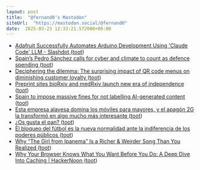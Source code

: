 ```yaml
---
layout: post
title:  "@fernand0's Mastodon"
siteUrl:  "https://mastodon.social/@fernand0"
date:  2025-03-23 12:33:21.572000+00:00
---
```

*  [Adafruit Successfully Automates Arduino Development Using 'Claude Code' LLM - Slashdot ](https://hardware.slashdot.org/story/25/03/10/0054257/adafruit-successfully-automates-arduino-development-using-claude-code-ll) ([toot](https://mastodon.social/@fernand0/114211763098012596))
*  [Spain’s Pedro Sánchez calls for cyber and climate to count as defence spending ](https://www.ft.com/content/7f18888b-fa02-444c-807d-da79d38bc18) ([toot](https://mastodon.social/@fernand0/114211569885510496))
*  [Deciphering the dilemma: The surprising impact of QR code menus on diminishing customer loyalty   ](https://www.sciencedirect.com/science/article/abs/pii/S1447677024001190) ([toot](https://mastodon.social/@fernand0/114211235730262828))
*  [Preprint sites bioRxiv and medRxiv launch new era of independence ](https://www.nature.com/articles/d41586-025-00762-) ([toot](https://mastodon.social/@fernand0/114211059517194435))
*  [Spain to impose massive fines for not labelling AI-generated content   ](https://www.reuters.com/technology/artificial-intelligence/spain-impose-massive-fines-not-labelling-ai-generated-content-2025-03-11/) ([toot](https://mastodon.social/@fernand0/114209329808331309))
*  [Esta empresa alavesa domina los móviles para mayores, y el apagón 2G la transformó en algo mucho más interesante ](https://www.xataka.com/empresas-y-economia/esta-empresa-alavesa-domina-moviles-para-mayores-apagon-2g-transformo-algo-mucho-interesant) ([toot](https://mastodon.social/@fernand0/114207580562531211))
*  [¿Os gusta el pan? ](https://avecesunafoto.wordpress.com/2025/03/22/os-gusta-el-pan) ([toot](https://mastodon.social/@fernand0/114207404440622071))
*  [El bloqueo del fútbol es la nueva normalidad ante la indiferencia de los poderes públicos ](https://bandaancha.eu/articulos/bloqueo-futbol-nueva-normalidad-ante-1128) ([toot](https://mastodon.social/@fernand0/114207308622672642))
*  [Why “The Girl from Ipanema” Is a Richer & Weirder Song Than You Realized ](https://www.openculture.com/2025/03/why-the-girl-from-ipanema-is-a-richer-weirder-song-than-you-realized.htm) ([toot](https://mastodon.social/@fernand0/114207015614566124))
*  [Why Your Browser Knows What You Want Before You Do: A Deep Dive Into Caching \| HackerNoon ](https://hackernoon.com/why-your-browser-knows-what-you-want-before-you-do-a-deep-dive-into-cachin) ([toot](https://mastodon.social/@fernand0/114206845381066869))
